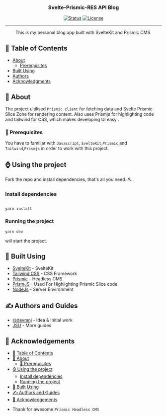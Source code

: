 
<h3 align="center">Svelte-Prismic-RES API Blog </h3>

<div align="center">

[![Status](https://img.shields.io/badge/status-active-success.svg)]() 
[![License](https://img.shields.io/badge/license-MIT-blue.svg)](/LICENSE)

</div>

---

<p align="center"> This is my personal blog app built with SvelteKit and Prismic CMS.
    <br> 
</p>

## 📝 Table of Contents

- [About](#about)
  - [Prerequisites](#-prerequisites-)
- [Built Using](#built_using)
- [Authors](#authors)
- [Acknowledgments](#acknowledgement)

## 🧐 About <a name = "about"></a>

The project ultilised `Prismic client` for fetching data and Svelte Prismic Slice Zone for rendering content. Also uses Prismjs for highlighting code and tailwind for CSS, which makes developing UI easy .


### 🧒 Prerequisites <a name = "Prerequisites"></a>

You have to familiar with `Javascript`, `SvelteKit`,`Prismic` and `Tailwind`,`Prismjs`   in order to work with this project.

## ⌚ Using the project

Fork the repo and install dependencies, that's all you need. ⛏️. 
### Install dependencies
```

yarn install
```
### Running the project
```
yarn dev
```

 
 will start the project.
 

## 🚀  Built Using <a name = "built_using"></a>

- [SvelteKit](http://sveltekit.org/) - SvelteKit
- [Tailwind CSS](https://tailwindcss.com/) - CSS Framework
- [Prismic](https://prismic.o.com/) - Headless CMS
- [PrismJS](https://prismjs.com/) - Used For Highlighting Prismic Slice code
- [NodeJs](https://nodejs.org/en/) - Server Environment

## ✍️ Authors <a name = "authors"></a> and Guides
- [@devmnj](https://github.com/devmnj) - Idea & Initial work
- [JSU](http://javascriptsu.wordpress.com/tag/nextjs) - More guides

## 🎉 Acknowledgements <a name = "acknowledgement"></a>

<!-- @import "[TOC]" {cmd="toc" depthFrom=1 depthTo=6 orderedList=false} -->

<!-- code_chunk_output -->

- [📝 Table of Contents](#table-of-contents)
- [🧐 About ](#about-a-name-abouta)
  - [🧒 Prerequisites ](#prerequisites-a-name-prerequisitesa)
- [⌚ Using the project](#using-the-project)
  - [Install dependencies](#install-dependencies)
  - [Running the project](#running-the-project)
- [🚀  Built Using ](#built-using-a-name-built_usinga)
- [✍️ Authors  and Guides](#️-authors-a-name-authorsa-and-guides)
- [🎉 Acknowledgements ](#acknowledgements-a-name-acknowledgementa)

<!-- /code_chunk_output -->

- Thank for awesome `Prismic Headless CMS`

